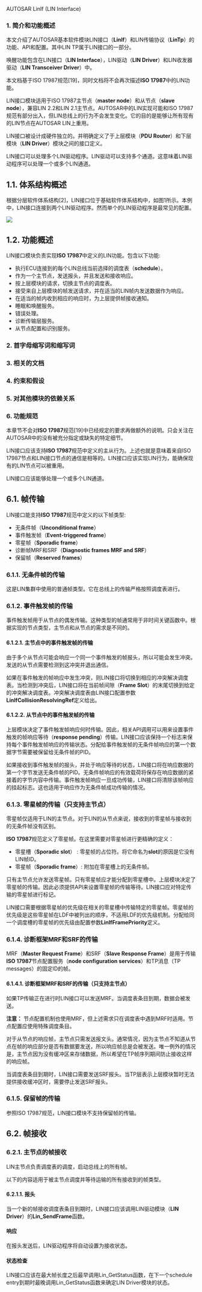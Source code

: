<section id="title">AUTOSAR LinIf (LIN Interface)<section>

# 1. 简介和功能概述

本文介绍了AUTOSAR基本软件模块LIN接口（**LinIf**）和LIN传输协议（**LinTp**）的功能、API和配置。其中LIN TP属于LIN接口的一部分。

唤醒功能包含在LIN接口（**LIN Interface**），LIN驱动（**LIN Driver**）和LIN收发器驱动（**LIN Transceiver Driver**）中。

本文档基于ISO 17987规范[19]，同时文档将不会再次描述**ISO 17987**中的LIN功能。

LIN接口模块适用于ISO 17987主节点（**master node**）和从节点（**slave node**），兼容LIN 2.2和LIN 2.1主节点。AUTOSAR中的LIN实现可能和ISO 17987规范有部分出入，但LIN总线上的行为不会发生变化。它的目的是能够让所有现有的LIN节点在AUTOSAR LIN上重用。

LIN接口被设计成硬件独立的。并明确定义了于上层模块（**PDU Router**）和下层模块（**LIN Driver**）模块之间的接口定义。

LIN接口可以处理多个LIN驱动程序。LIN驱动可以支持多个通道。这意味着LIN驱动程序可以处理一个或多个LIN通道。

## 1.1. 体系结构概述

根据分层软件体系结构[2]，LIN接口位于基础软件体系结构中，如图1所示。本例中，LIN接口连接到两个LIN驱动程序。然而单个的LIN驱动程序是最常见的配置。

![](2022-02-07-13-34-11.png)

## 1.2. 功能概述

LIN接口模块负责实现**ISO 17987**中定义的LIN功能。包含以下功能:
* 执行ECU连接到的每个LIN总线当前选择的调度表（**schedule**）。
* 作为一个主节点，发送报头，并且发送和接收响应。
* 按上层模块的请求，切换主节点的调度表。
* 接受来自上层模块的帧发送请求，并在适当的LIN帧内发送数据作为响应。
* 在适当的帧内收到相应的响应时，为上层提供帧接收通知。
* 睡眠和唤醒服务。
* 错误处理。
* 诊断传输层服务。
* 从节点配置和识别服务。

# 2. 首字母缩写词和缩写词

# 3. 相关的文档

# 4. 约束和假设

# 5. 对其他模块的依赖关系

# 6. 功能规范

本章节不会对**ISO 17987**规范[19]中已经规定的要求再做额外的说明。只会关注在AUTOSAR中的没有被充分指定或缺失的特定细节。

LIN接口应该支持**ISO 17987**规范中定义的主从行为。上述也就是意味着来自ISO 17987节点和LIN接口节点的通信是相等的。LIN接口应该实现LIN行为，能确保现有的LIN节点可以被重用。

LIN接口应该能够处理一个或多个LIN通道。

## 6.1. 帧传输

LIN接口能支持**ISO 17987**规范中定义的以下帧类型:

* 无条件帧（**Unconditional frame**）
* 事件触发帧（**Event-triggered frame**）
* 零星帧（**Sporadic frame**）
* 诊断帧MRF和SRF（**Diagnostic frames MRF and SRF**）
* 保留帧（**Reserved frames**）

### 6.1.1. 无条件帧的传输

这是LIN集群中使用的普通帧类型。它在总线上的传输严格按照调度表进行。

### 6.1.2. 事件触发帧的传输

事件触发帧用于从节点的偶发传输。这种类型的帧通常用于非时间关键函数中。根据实现的节点类型，主节点和从节点的需求是不同的。

#### 6.1.2.1. 主节点中的事件触发帧的传输

由于多个从节点可能会响应一个同一个事件触发的帧报头，所以可能会发生冲突。发送的从节点需要检测到这冲突并退出通信。

如果在事件触发的帧响应中发生冲突，则LIN接口将切换到相应的冲突解决调度表。当检测到冲突后，LIN接口将在当前帧间隙（**Frame Slot**）的末尾切换到给定的冲突解决调度表。冲突解决调度表由LIN接口配置参数**LinIfCollisionResolvingRef**定义给出。

#### 6.1.2.2. 从节点中的事件触发帧的传输

上层模块决定了事件触发帧响应何时传输。因此，相关API调用可以用来设置事件触发的帧响应等待（**response pending**）传输。LIN接口应该保持一个标志来保持每个事件触发帧响应的传输状态。分配给事件触发帧的无条件帧响应的第一个数据字节需要被保留给无条件帧的PID。

如果接收到事件触发帧的报头，并处于响应等待的状态，LIN接口将在响应数据的第一个字节发送无条件帧的PID。无条件帧响应的有效载荷将保存在响应数据的紧接着的字节内容中传输。事件触发帧响应一旦成功传输，LIN接口将清除该帧响应的挂起标志。这也适用于响应作为无条件帧成功传输的情况。

### 6.1.3. 零星帧的传输（只支持主节点）

零星帧仅适用于LIN的主节点。对于LIN的从节点来说，接收到的零星帧与接收到的无条件帧没有区别。

**ISO 17987**规范定义了零星帧。在这里需要对零星帧进行更精确的定义：

* 零星槽（**Sporadic slot**） : 零星帧的占位符。将它命名为**slot**的原因是它没有LIN帧ID。
* 零星帧（**Sporadic frame**）: 附加在零星槽上的无条件帧。

只有主节点允许发送零星帧。只有零星帧应才能分配到零星槽中。上层模块决定了零星帧的传输。因此必须提供API来设置零星帧的传输等待。LIN接口应对特定传输的零星帧进行标记。

LIN接口需要根据零星帧的优先级在相关的零星槽中传输特定的零星帧。零星帧的优先级是这些零星帧在LDF中被列出的顺序，不适用LDF的优先级机制。分配给同一个调度槽的零星帧的优先级由配置参数**LinIfFramePriority**定义。

### 6.1.4. 诊断框架MRF和SRF的传输

MRF（**Master Request Frame**）和SRF（**Slave Response Frame**）是用于传输**ISO 17987**节点配置服务（**node configuration services**）和TP消息（TP messages）的固定ID的帧。

#### 6.1.4.1. 诊断框架MRF和SRF的传输（只支持主节点）

如果TP传输正在进行时LIN接口可以发送MRF。当调度表条目到期，数据会被发送。

**注意：**
节点配置机制也使用MRF，但上述需求只在调度表中遇到MRF时适用。节点配置应使用特殊调度条目。

对于从节点的响应帧，主节点只需发送报文头。通常情况，因为主节点不知道从节点在帧的响应部分是否有数据要发送，所以响应帧总是会被发送。唯一例外的情况是，主节点因为没有缓冲区来存储数据，所以希望在TP帧序列期间防止接收这样的响应帧。

当调度表条目到期时，LIN接口需要发送SRF报头。当TP层表示上层模块暂时无法提供接收缓冲区时，需要停止发送SRF报头。

### 6.1.5. 保留帧的传输

参照ISO 17987规范，LIN接口模块不支持保留帧的传输。

## 6.2. 帧接收

### 6.2.1. 主节点的帧接收

LIN主节点负责调度表的调度，启动总线上的所有帧。

以下的内容适用于被主节点调度并等待运输的所有接收到的帧类型。

#### 6.2.1.1. 报头

当一个新的帧接收调度表条目到期时，LIN接口应该调用LIN驱动模块（**LIN Driver**）的**Lin_SendFrame**函数。

#### 响应

在报头发送后，LIN驱动程序将自动设置为接收状态。

#### 状态检查

LIN接口应该在最大帧长度之后最早调用Lin_GetStatus函数，在下一个schedule entry到期时最晚调用Lin_GetStatus函数来确定LIN Driver模块的状态。










